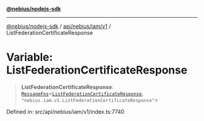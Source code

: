 [**@nebius/nodejs-sdk**](../../../../../README.md)

---

[@nebius/nodejs-sdk](../../../../../README.md) / [api/nebius/iam/v1](../README.md) / ListFederationCertificateResponse

# Variable: ListFederationCertificateResponse

> **ListFederationCertificateResponse**: [`MessageFns`](../../../../../runtime/protos/core/interfaces/MessageFns.md)\<[`ListFederationCertificateResponse`](../interfaces/ListFederationCertificateResponse.md), `"nebius.iam.v1.ListFederationCertificateResponse"`\>

Defined in: src/api/nebius/iam/v1/index.ts:7740
